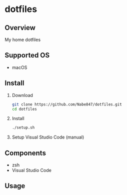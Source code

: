 # dotfiles

## Overview

My home dotfiles

## Supported OS

- macOS

## Install

1. Download

   ```bash
   git clone https://github.com/Nabe847/dotfiles.git
   cd dotfiles
   ```

1. Install

   ```bash
   ./setup.sh
   ```
1. Setup Visual Studio Code (manual)

## Components

- zsh
- Visual Studio Code

## Usage
